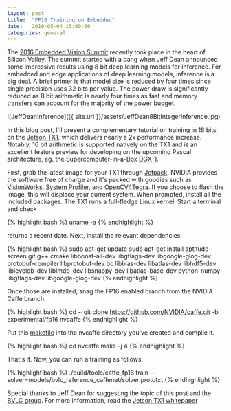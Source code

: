 ```yaml
---
layout: post
title:  "FP16 Training on Embedded"
date:   2016-05-04 15:00:00
categories: general
---
```


The [2016 Embedded Vision Summit][EVS] recently took place in the heart of Silicon Valley.  The summit started with a bang when Jeff Dean announced some impressive results using 8 bit deep learning models for inference.  For embedded and edge applications of deep learning models, inference is a big deal.  A brief primer is that model size is reduced by four times since single precision uses 32 bits per value.  The power draw is significantly reduced as 8 bit arithmetic is nearly four times as fast and memory transfers can account for the majority of the power budget. 

![JeffDeanInference]({{ site.url }}/assets/JeffDean8BitIntegerInference.jpg)

 
In this blog post, I'll present a complementary tutorial on training in 16 bits on the [Jetson TX1][TX1], which delivers nearly a 2x performance increase.  Notably, 16 bit arithmetic is supported natively on the TX1 and is an excellent feature preview for developing on the upcoming Pascal architecture, eg. the Supercomputer-in-a-Box [DGX-1][DGX].

First, grab the latest image for your TX1 through [Jetpack][jetpack].  NVIDIA provides the software free of charge and it's packed with goodies such as [VisionWorks][VS], [System Profiler][syspro], and [OpenCV4Tegra][opencvTegra].  If you choose to flash the image, this will displace your current system.  When prompted, install all the included packages.  The TX1 runs a full-fledge Linux kernel.  Start a terminal and check 

{% highlight bash %}
uname -a
{% endhighlight %}

returns a recent date.  Next, install the relevant dependencies.

{% highlight bash %}
sudo apt-get update
sudo apt-get install aptitude screen git g++ cmake libboost-all-dev libgflags-dev libgoogle-glog-dev protobuf-compiler libprotobuf-dev bc libblas-dev libatlas-dev libhdf5-dev libleveldb-dev liblmdb-dev libsnappy-dev libatlas-base-dev python-numpy libgflags-dev libgoogle-glog-dev
{% endhighlight %}

Once those are installed, snag the FP16 enabled branch from the NVIDIA Caffe branch.

{% highlight bash %}
cd ~
git clone https://github.com/NVIDIA/caffe.git -b experimental/fp16 nvcaffe
{% endhighlight %}

Put this [makefile][nvmake] into the nvcaffe directory you've created and compile it.

{% highlight bash %}
cd nvcaffe
make -j 4
{% endhighlight %}

That's it.  Now, you can run a training as follows:

{% highlight bash %}
./build/tools/caffe_fp16 train --solver=models/bvlc_reference_caffenet/solver.prototxt
{% endhighlight %}

Special thanks to Jeff Dean for suggesting the topic of this post and the [BVLC group][bvlcHome].  For more information, read the [Jetson TX1 whitepaper][whitepaper]

[DGX]: http://www.nvidia.com/object/deep-learning-system.html
[TX1]: http://www.nvidia.com/object/jetson-tx1-module.html
[EVS]: http://www.embedded-vision.com/summit/agenda
[bvlcHome]: http://bvlc.eecs.berkeley.edu/
[jetpack]:https://developer.nvidia.com/embedded/jetpack
[syspro]:https://developer.nvidia.com/embedded/tegra-system-profiler
[VS]:https://developer.nvidia.com/embedded/visionworks
[opencvTegra]:http://docs.nvidia.com/gameworks/index.html#technologies/mobile/opencv_main.htm
[whitepaper]: https://www.google.com/url?sa=t&rct=j&q=&esrc=s&source=web&cd=1&cad=rja&uact=8&ved=0ahUKEwjigNPOmcLMAhVX72MKHZr5AAQQFggdMAA&url=https%3A%2F%2Fwww.nvidia.com%2Fcontent%2Ftegra%2Fembedded-systems%2Fpdf%2Fjetson_tx1_whitepaper.pdf&usg=AFQjCNFnm3jR1fIq2reER87RgJFwM5sDlw
[nvmake]: https://drive.google.com/file/d/0B4INBpiK_--SYmM3RFI1NFdXb0k/view?usp=sharing